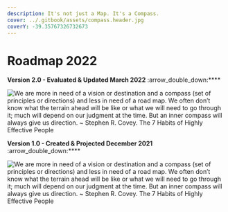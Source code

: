```yaml
---
description: It's not just a Map. It's a Compass.
cover: ../.gitbook/assets/compass.header.jpg
coverY: -39.35767326732673
---
```


# Roadmap 2022

**Version 2.0 -  Evaluated & Updated March 2022** :arrow\_double\_down:****

![We are more in need of a vision or destination and a compass (set of principles or directions) and less in need of a road map. We often don’t know what the terrain ahead will be like or what we will need to go through it; much will depend on our judgment at the time. But an inner compass will always give us direction.
\~ Stephen R. Covey. The 7 Habits of Highly Effective People](<../.gitbook/assets/Roadmap 2022\_2.0.png>)

**Version 1.0 - Created & Projected December 2021** :arrow\_double\_down:****

![We are more in need of a vision or destination and a compass (set of principles or directions) and less in need of a road map. We often don’t know what the terrain ahead will be like or what we will need to go through it; much will depend on our judgment at the time. But an inner compass will always give us direction.
\~ Stephen R. Covey. The 7 Habits of Highly Effective People](<../.gitbook/assets/Roadmap 2022.png>)
